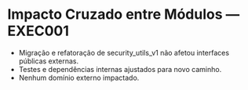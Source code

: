 # Impacto Cruzado entre Módulos — EXEC001

- Migração e refatoração de security_utils_v1 não afetou interfaces públicas externas.
- Testes e dependências internas ajustados para novo caminho.
- Nenhum domínio externo impactado. 